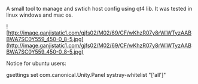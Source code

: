 A small tool to manage and swtich host config using qt4 lib. It was tested in linux windows and mac os.

![http://image.ganjistatic1.com/gjfs02/M02/69/CF/wKhzR07y8rWlWTyzAABBWA7SC0Y559_450-0_8-5.jpg](http://image.ganjistatic1.com/gjfs02/M02/69/CF/wKhzR07y8rWlWTyzAABBWA7SC0Y559_450-0_8-5.jpg)

Notice for ubuntu users:

gsettings set com.canonical.Unity.Panel systray-whitelist "['all']"